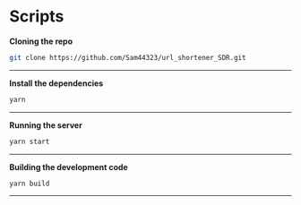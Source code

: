 # **Scripts**

**Cloning the repo**

```bash
git clone https://github.com/Sam44323/url_shortener_SDR.git
```

---

**Install the dependencies**

```bash
yarn
```

---

**Running the server**

```bash
yarn start
```

---

**Building the development code**

```bash
yarn build
```

---
